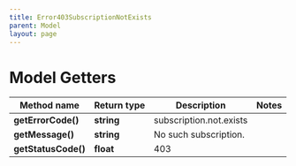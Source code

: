 ```yaml
---
title: Error403SubscriptionNotExists
parent: Model
layout: page
---
```


# Model Getters

Method name | Return type | Description | Notes
------------ | ------------- | ------------- | -------------
**getErrorCode()** | **string** | subscription.not.exists |
**getMessage()** | **string** | No such subscription. |
**getStatusCode()** | **float** | 403 |

